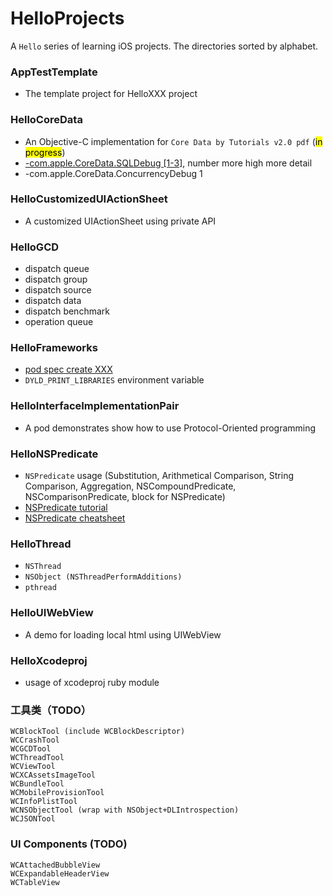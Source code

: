 # HelloProjects
A `Hello` series of learning iOS projects. The directories sorted by alphabet.

### AppTestTemplate
* The template project for HelloXXX project

### HelloCoreData
* An Objective-C implementation for `Core Data by Tutorials v2.0 pdf` (<mark>in progress</mark>)
* [-com.apple.CoreData.SQLDebug [1-3]](http://nshipster.com/launch-arguments-and-environment-variables/), number more high more detail
* -com.apple.CoreData.ConcurrencyDebug 1

### HelloCustomizedUIActionSheet
* A customized UIActionSheet using private API

### HelloGCD

* dispatch queue
* dispatch group
* dispatch source
* dispatch data
* dispatch benchmark
* operation queue

### HelloFrameworks

* [pod spec create XXX](https://macteo.it/xcode/2016/10/18/dynamic-framework-with-cocoapods-support.html)
* `DYLD_PRINT_LIBRARIES` environment variable

### HelloInterfaceImplementationPair
* A pod demonstrates show how to use Protocol-Oriented programming

### HelloNSPredicate
* `NSPredicate` usage (Substitution, Arithmetical Comparison, String Comparison, Aggregation, NSCompoundPredicate, NSComparisonPredicate, block for NSPredicate)
* [NSPredicate tutorial](http://nshipster.com/nspredicate/)
* [NSPredicate cheatsheet](https://academy.realm.io/posts/nspredicate-cheatsheet/)

### HelloThread

* `NSThread`
* `NSObject (NSThreadPerformAdditions)`
* `pthread`

### HelloUIWebView
* A demo for loading local html using UIWebView

### HelloXcodeproj

* usage of xcodeproj ruby module

### 工具类（TODO）

```
WCBlockTool (include WCBlockDescriptor)
WCCrashTool
WCGCDTool
WCThreadTool
WCViewTool
WCXCAssetsImageTool
WCBundleTool
WCMobileProvisionTool
WCInfoPlistTool
WCNSObjectTool (wrap with NSObject+DLIntrospection)
WCJSONTool
```

### UI Components (TODO)

```
WCAttachedBubbleView
WCExpandableHeaderView
WCTableView
```

